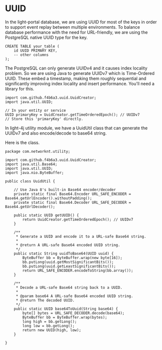 # UUID

In the light-portal database, we are using UUID for most of the keys in order to support event replay between multiple environments. To balance database performance with the need for URL-friendly, we are using the PostgreSQL native UUID type for the key. 

```
CREATE TABLE your_table (
    id UUID PRIMARY KEY,
    -- other columns
);
```

The PostgreSQL can only generate UUIDv4 and it causes index locality problem. So we are using Java to generate UUIDv7 which is Time-Ordered UUID. These embed a timestamp, making them roughly sequential and significantly improving index locality and insert performance. You'll need a library for this.

```
import com.github.f4b6a3.uuid.UuidCreator;
import java.util.UUID;

// In your entity or service
UUID primaryKey = UuidCreator.getTimeOrderedEpoch(); // UUIDv7
// Store this 'primaryKey' directly.
```

In light-4j utility module, we have a UuidUtil class that can generate the UUIDv7 and also encode/decode to base64 string. 

Here is the class. 

```
package com.networknt.utility;

import com.github.f4b6a3.uuid.UuidCreator;
import java.util.Base64;
import java.util.UUID;
import java.nio.ByteBuffer;

public class UuidUtil {

    // Use Java 8's built-in Base64 encoder/decoder
    private static final Base64.Encoder URL_SAFE_ENCODER = Base64.getUrlEncoder().withoutPadding();
    private static final Base64.Decoder URL_SAFE_DECODER = Base64.getUrlDecoder();

    public static UUID getUUID() {
        return UuidCreator.getTimeOrderedEpoch(); // UUIDv7
    }

    /**
     * Generate a UUID and encode it to a URL-safe Base64 string.
     *
     * @return A URL-safe Base64 encoded UUID string.
     */
    public static String uuidToBase64(UUID uuid) {
        ByteBuffer bb = ByteBuffer.wrap(new byte[16]);
        bb.putLong(uuid.getMostSignificantBits());
        bb.putLong(uuid.getLeastSignificantBits());
        return URL_SAFE_ENCODER.encodeToString(bb.array());
    }

    /**
     * Decode a URL-safe Base64 string back to a UUID.
     *
     * @param base64 A URL-safe Base64 encoded UUID string.
     * @return The decoded UUID.
     */
    public static UUID base64ToUuid(String base64) {
        byte[] bytes = URL_SAFE_DECODER.decode(base64);
        ByteBuffer bb = ByteBuffer.wrap(bytes);
        long high = bb.getLong();
        long low = bb.getLong();
        return new UUID(high, low);
    }

}

```
